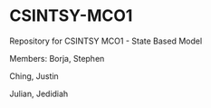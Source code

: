 # CSINTSY-MCO1
Repository for CSINTSY MCO1 - State Based Model

Members:
Borja, Stephen

Ching, Justin

Julian, Jedidiah
